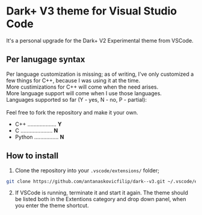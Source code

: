 # Dark+ V3 theme for Visual Studio Code
It's a personal upgrade for the Dark+ V2 Experimental theme from VSCode.

## Per lanugage syntax
Per language customization is missing; as of writing, I've only customized a few things for C++, because I was using it at the time. <br> More custimizations for C++ will come when the need arises. <br> More language support will come when I use those languages.
<br> Languages supported so far (Y - yes, N - no, P - partial):
<br> <br>
Feel free to fork the repository and make it your own.

- C++ ................... **Y**
- C ..................... **N**
- Python ................ **N**

## How to install
1. Clone the repository into your `.vscode/extensions/` folder;
```sh
git clone https://github.com/antanaskovicfilip/dark--v3.git ~/.vscode/extensions
```
2. If VSCode is running, terminate it and start it again. The theme should be listed both in the Extentions category and drop down panel, when you enter the theme shortcut.